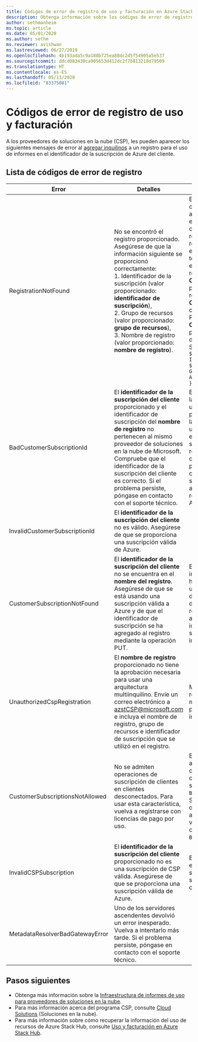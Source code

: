 ```yaml
---
title: Códigos de error de registro de uso y facturación en Azure Stack Hub
description: Obtenga información sobre los códigos de error de registro de uso y facturación en Azure Stack Hub.
author: sethmanheim
ms.topic: article
ms.date: 05/01/2020
ms.author: sethm
ms.reviewer: avishwan
ms.lastreviewed: 06/27/2019
ms.openlocfilehash: 4b193ada5c9a188b725ea88dc2d5f54905a5e537
ms.sourcegitcommit: ddcd083430ca905653d412dc2f7b813218d79509
ms.translationtype: HT
ms.contentlocale: es-ES
ms.lasthandoff: 05/13/2020
ms.locfileid: "83375081"
---
```

# <a name="usage-and-billing-registration-error-codes"></a>Códigos de error de registro de uso y facturación

A los proveedores de soluciones en la nube (CSP), les pueden aparecer los siguientes mensajes de error al [agregar inquilinos](azure-stack-csp-ref-operations.md#add-tenant-to-registration) a un registro para el uso de informes en el identificador de la suscripción de Azure del cliente.

## <a name="list-of-registration-error-codes"></a>Lista de códigos de error de registro

| Error   | Detalles  | Comentarios  |
|---|---|---|
| RegistrationNotFound | No se encontró el registro proporcionado. Asegúrese de que la información siguiente se proporcionó correctamente:<br>1. Identificador de la suscripción (valor proporcionado: **identificador de suscripción**),<br>2. Grupo de recursos (valor proporcionado: **grupo de recursos**),<br>3. Nombre de registro (valor proporcionado: **nombre de registro**). | Este error suele producirse cuando la información que apunta al registro inicial no es correcta. Si necesita comprobar el grupo de recursos y el nombre del registro, puede encontrarlo en Azure Portal al enumerar todos los recursos. Si encuentra más de un recurso de registro, busque **CloudDeploymentID** en las propiedades y seleccione el registro cuyo **CloudDeploymentID** coincida con el de su nube. Para buscar el objeto **CloudDeploymentID**, puede usar este comando de PowerShell en Azure Stack Hub:<br>`$azureStackStampInfo = Invoke-Command -Session $session -ScriptBlock { Get-AzureStackStampInformation }` |
| BadCustomerSubscriptionId | El **identificador de la suscripción del cliente** proporcionado y el identificador de suscripción del **nombre de registro** no pertenecen al mismo proveedor de soluciones en la nube de Microsoft. Compruebe que el identificador de la suscripción del cliente es correcto. Si el problema persiste, póngase en contacto con el soporte técnico. | Este error aparece cuando la suscripción del cliente es una suscripción de proveedor de soluciones en la nube, pero se transfiere a un asociado de CSP que no es al que se transfiere la suscripción utilizada en el registro inicial. Esta comprobación se realiza para evitar una situación cuya consecuencia podría ser que se facturara a un asociado de CSP que no es responsable del uso de Azure Stack Hub. |
| InvalidCustomerSubscriptionId  | El **identificador de la suscripción del cliente** no es válido. Asegúrese de que se proporciona una suscripción válida de Azure. |   |
| CustomerSubscriptionNotFound  | El **identificador de la suscripción del cliente** no se encuentra en el **nombre del registro**. Asegúrese de que se está usando una suscripción válida a Azure y de que el identificador de suscripción se ha agregado al registro mediante la operación PUT. | Este error se produce al intentar comprobar que se ha agregado un inquilino a una suscripción, pero no se detecta que la suscripción del cliente está asociada al registro. El cliente no se ha agregado al registro o el identificador de suscripción se ha escrito incorrectamente. |
| UnauthorizedCspRegistration | El **nombre de registro** proporcionado no tiene la aprobación necesaria para usar una arquitectura multiinquilino. Envíe un correo electrónico a azstCSP@microsoft.com e incluya el nombre de registro, grupo de recursos e identificador de suscripción que se utilizó en el registro. | Microsoft debe aprobar un registro para el modo multiinquilino para que pueda empezar a agregarle inquilinos. |
| CustomerSubscriptionsNotAllowed | No se admiten operaciones de suscripción de clientes en clientes desconectados. Para usar esta característica, vuelva a registrarse con licencias de pago por uso. | El registro al que intenta agregar inquilinos es de capacidad. Por tanto, cuando se creó el registro, se usó el parámetro `BillingModel Capacity`. Solo se permiten registros de pago por uso para agregar inquilinos. Debe volver a realizar el registro con el parámetro `BillingModel PayAsYouUse`. |
| InvalidCSPSubscription | El **identificador de la suscripción del cliente** proporcionado no es una suscripción de CSP válida. Asegúrese de que se proporciona una suscripción válida de Azure. | Es muy probable que el error se deba a que la suscripción del cliente no se ha escrito correctamente. |
| MetadataResolverBadGatewayError | Uno de los servidores ascendentes devolvió un error inesperado. Vuelva a intentarlo más tarde. Si el problema persiste, póngase en contacto con el soporte técnico. |

## <a name="next-steps"></a>Pasos siguientes

- Obtenga más información sobre la [Infraestructura de informes de uso para proveedores de soluciones en la nube](azure-stack-csp-ref-infrastructure.md).
- Para más información acerca del programa CSP, consulte [Cloud Solutions](https://partner.microsoft.com/solutions/microsoft-cloud-solutions) (Soluciones en la nube).
- Para más información sobre cómo recuperar la información del uso de recursos de Azure Stack Hub, consulte [Uso y facturación en Azure Stack Hub](azure-stack-billing-and-chargeback.md).
